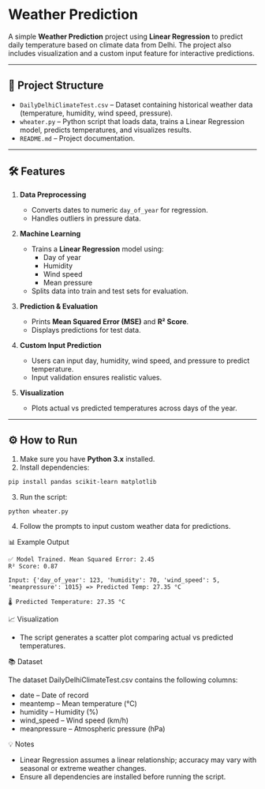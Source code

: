 # Weather Prediction

A simple **Weather Prediction** project using **Linear Regression** to predict daily temperature based on climate data from Delhi. The project also includes visualization and a custom input feature for interactive predictions.

---

## 📂 Project Structure

- `DailyDelhiClimateTest.csv` – Dataset containing historical weather data (temperature, humidity, wind speed, pressure).  
- `wheater.py` – Python script that loads data, trains a Linear Regression model, predicts temperatures, and visualizes results.  
- `README.md` – Project documentation.

---

## 🛠 Features

1. **Data Preprocessing**  
   - Converts dates to numeric `day_of_year` for regression.  
   - Handles outliers in pressure data.  

2. **Machine Learning**  
   - Trains a **Linear Regression** model using:  
     - Day of year  
     - Humidity  
     - Wind speed  
     - Mean pressure  
   - Splits data into train and test sets for evaluation.  

3. **Prediction & Evaluation**  
   - Prints **Mean Squared Error (MSE)** and **R² Score**.  
   - Displays predictions for test data.  

4. **Custom Input Prediction**  
   - Users can input day, humidity, wind speed, and pressure to predict temperature.  
   - Input validation ensures realistic values.

5. **Visualization**  
   - Plots actual vs predicted temperatures across days of the year.

---

## ⚙️ How to Run

1. Make sure you have **Python 3.x** installed.  
2. Install dependencies:
```bash
pip install pandas scikit-learn matplotlib
```
3. Run the script:
```
python wheater.py
```
4. Follow the prompts to input custom weather data for predictions.

📊 Example Output
```
✅ Model Trained. Mean Squared Error: 2.45
R² Score: 0.87

Input: {'day_of_year': 123, 'humidity': 70, 'wind_speed': 5, 'meanpressure': 1015} => Predicted Temp: 27.35 °C

🌡️ Predicted Temperature: 27.35 °C
```

📈 Visualization

- The script generates a scatter plot comparing actual vs predicted temperatures.

📚 Dataset

The dataset DailyDelhiClimateTest.csv contains the following columns:
- date – Date of record
- meantemp – Mean temperature (°C)
- humidity – Humidity (%)
- wind_speed – Wind speed (km/h)
- meanpressure – Atmospheric pressure (hPa)

💡 Notes
- Linear Regression assumes a linear relationship; accuracy may vary with seasonal or extreme weather changes.
- Ensure all dependencies are installed before running the script.
